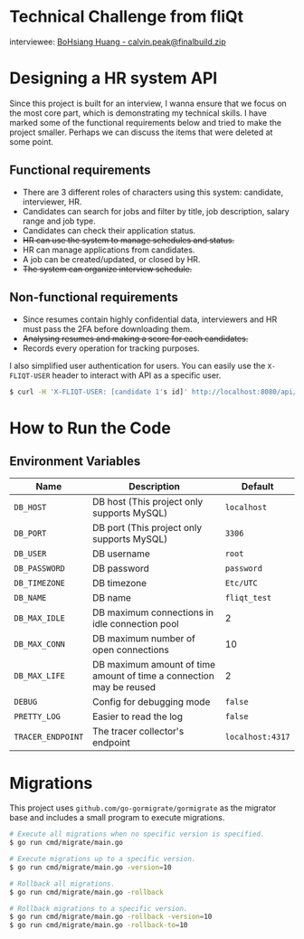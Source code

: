 # Technical Challenge from fliQt
interviewee: [BoHsiang Huang - calvin.peak@finalbuild.zip](mailto:calvin.peak@finalbuild.zip)

# Designing a HR system API
Since this project is built for an interview, I wanna ensure that we focus on the most core part, which is demonstrating my technical skills. I have marked some of the functional requirements below and tried to make the project smaller. Perhaps we can discuss the items that were deleted at some point.

## Functional requirements
- There are 3 different roles of characters using this system: candidate, interviewer, HR.
- Candidates can search for jobs and filter by title, job description, salary range and job type.
- Candidates can check their application status.
- ~~HR can use the system to manage schedules and status.~~
- HR can manage applications from candidates.
- A job can be created/updated, or closed by HR.
- ~~The system can organize interview schedule.~~

## Non-functional requirements
- Since resumes contain highly confidential data, interviewers and HR must pass the 2FA before downloading them.
- ~~Analysing resumes and making a score for each candidates.~~
- Records every operation for tracking purposes.

I also simplified user authentication for users. You can easily use the `X-FLIQT-USER` header to interact with API as a specific user.
```sh
$ curl -H 'X-FLIQT-USER: [candidate 1's id]' http://localhost:8080/api/applications
```

# How to Run the Code
## Environment Variables
| Name | Description | Default |
|------|-------------|---------|
|`DB_HOST`| DB host (This project only supports MySQL) | `localhost`|
|`DB_PORT`| DB port (This project only supports MySQL) | `3306`|
|`DB_USER`| DB username | `root`|
|`DB_PASSWORD`| DB password | `password` |
|`DB_TIMEZONE`| DB timezone | `Etc/UTC` |
|`DB_NAME`| DB name | `fliqt_test`|
|`DB_MAX_IDLE`| DB maximum connections in idle connection pool | 2 |
|`DB_MAX_CONN`| DB maximum number of open connections | 10 |
|`DB_MAX_LIFE`| DB maximum amount of time  amount of time a connection may be reused | 2 |
|`DEBUG`| Config for debugging mode | `false` |
|`PRETTY_LOG`| Easier to read the log | `false` |
|`TRACER_ENDPOINT`| The tracer collector's endpoint | `localhost:4317` |

# Migrations
This project uses `github.com/go-gormigrate/gormigrate` as the migrator base and includes a small program to execute migrations.

```sh
# Execute all migrations when no specific version is specified.
$ go run cmd/migrate/main.go

# Execute migrations up to a specific version.
$ go run cmd/migrate/main.go -version=10

# Rollback all migrations.
$ go run cmd/migrate/main.go -rollback

# Rollback migrations to a specific version.
$ go run cmd/migrate/main.go -rollback -version=10
$ go run cmd/migrate/main.go -rollback-to=10
```

